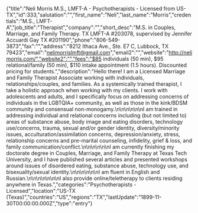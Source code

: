 {"title":"Neli Morris M.S., LMFT-A - Psychotherapists - Licensed from US-TX","id":333,"salutation":"","first_name":"Neli","last_name":"Morris","credentials":"M.S., LMFT-A","job_title":"Therapist","company":"","short_desc":"M.S. in Couples, Marriage, and Family Therapy. TX LMFT-A #203078, supervised by Jennifer Accuardi Gay TX #201190","phone":"806-549-3873","fax":"","address":"8212 Ithaca Ave., Ste. E7 C, Lubbock, TX 79423","email":"nelimorrislmft@gmail.com","email2":"","website":"http://nelimorris.com/","website2":"","fees":"$85 individuals (50 min), $95 relational/family (50 min), $110 intake appointment (1.5 hours). Discounted pricing for students.","description":"Hello there! I am a Licensed Marriage and Family Therapist Associate working with individuals, relationships/couples, and families. As a systemically trained therapist, I take a holistic approach when working with my clients. I work with adolescents and adults, and I specifically focus on addressing concerns of individuals in the LGBTQIA+ community, as well as those in the kink/BDSM community and consensual non-monogamy.\n\n\n\n\n\nI am trained in addressing individual and relational concerns including (but not limited to) areas of substance abuse, body image and eating disorders, technology use/concerns, trauma, sexual and/or gender identity, diversity/minority issues, acculturation/assimilation concerns, depression/anxiety, stress, relationship concerns and pre-marital counseling, infidelity, grief & loss, and family communication/conflict.\n\n\n\n\n\nI am currently finishing my doctorate degree in Couples, Marriage, and Family Therapy at Texas Tech University, and I have published several articles and presented workshops around issues of disordered eating, substance abuse, technology use, and bisexuality/sexual identity.\n\n\n\n\n\nI am fluent in English and Russian.\n\n\n\n\n\n\nI also provide online/teletherapy to clients residing anywhere in Texas.","categories":"Psychotherapists - Licensed","location":"US-TX (Texas)","countries":"US","regions":"TX","lastUpdate":"1899-11-30T00:00:00.000Z","type":"entry"}
